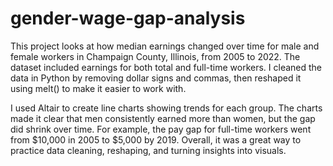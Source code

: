 # gender-wage-gap-analysis
This project looks at how median earnings changed over time for male and female workers in Champaign County, Illinois, from 2005 to 2022. The dataset included earnings for both total and full-time workers. I cleaned the data in Python by removing dollar signs and commas, then reshaped it using melt() to make it easier to work with.

I used Altair to create line charts showing trends for each group. The charts made it clear that men consistently earned more than women, but the gap did shrink over time. For example, the pay gap for full-time workers went from $10,000 in 2005 to $5,000 by 2019. Overall, it was a great way to practice data cleaning, reshaping, and turning insights into visuals.
